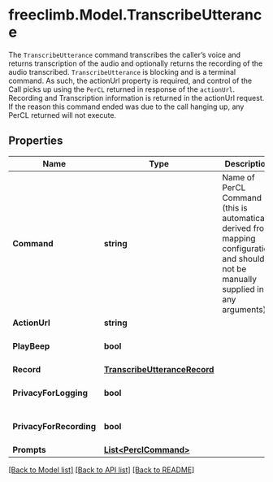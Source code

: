 # freeclimb.Model.TranscribeUtterance

The `TranscribeUtterance` command transcribes the caller’s voice and returns transcription of the audio and optionally returns the recording of the audio transcribed.  `TranscribeUtterance` is blocking and is a terminal command. As such, the actionUrl property is required, and control of the Call picks up using the `PerCL` returned in response of the `actionUrl`. Recording and Transcription information is returned in the actionUrl request. If the reason this command ended was due to the call hanging up, any PerCL returned will not execute.
## Properties

Name | Type | Description | Notes
------------ | ------------- | ------------- | -------------
**Command** | **string** | Name of PerCL Command (this is automatically derived from mapping configuration and should not be manually supplied in any arguments) | [optional] 
**ActionUrl** | **string** |  | 
**PlayBeep** | **bool** |  | [optional] [default to false]
**Record** | [**TranscribeUtteranceRecord**](TranscribeUtteranceRecord.md) |  | [optional] 
**PrivacyForLogging** | **bool** |  | [optional] [default to false]
**PrivacyForRecording** | **bool** |  | [optional] [default to false]
**Prompts** | [**List&lt;PerclCommand&gt;**](PerclCommand.md) |  | [optional] 

[[Back to Model list]](../README.md#documentation-for-models) [[Back to API list]](../README.md#documentation-for-api-endpoints) [[Back to README]](../README.md)

